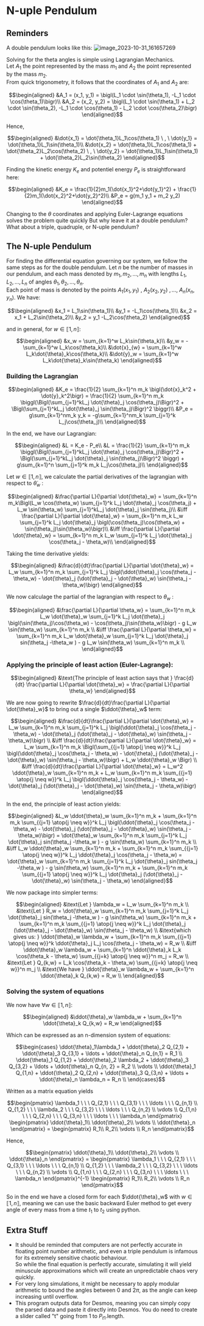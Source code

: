 # N-uple Pendulum

## Reminders
A double pendulum looks like this:
![image_2023-10-31_161657269](https://github.com/Arurikku/SimpleLagrangianPendulum/assets/61802068/63ada122-09f3-4ca1-95e2-0e9b00247038)

Solving for the theta angles is simple using Lagrangian Mechanics.\
Let $A_1$ the point represented by the mass $m_1$ and $A_2$ the point represented by the mass $m_2$.\
From quick trigonometry, it follows that the coordinates of $A_1$ and $A_2$ are:
```math
\begin{aligned}
&A_1 = (x_1, y_1) = \bigl(L_1 \cdot \sin(\theta_1), -L_1 \cdot \cos(\theta_1)\bigr)\\
&A_2 = (x_2, y_2) = \bigl(L_1 \cdot \sin(\theta_1) + L_2 \cdot \sin(\theta_2), -L_1 \cdot \cos(\theta_1) - L_2 \cdot \cos(\theta_2)\bigr)
\end{aligned}
```
Hence,
```math
\begin{aligned}
&\dot{x_1} = \dot{\theta_1}L_1\cos(\theta_1) \ , \ \dot{y_1} = \dot{\theta_1}L_1\sin(\theta_1)\\
&\dot{x_2} = \dot{\theta_1}L_1\cos(\theta_1) + \dot{\theta_2}L_2\cos(\theta_2) \ , \ \dot{y_2} = \dot{\theta_1}L_1\sin(\theta_1) + \dot{\theta_2}L_2\sin(\theta_2)
\end{aligned}
```

Finding the kinetic energy $K_e$ and potentiel energy $P_e$ is straightforward here:
```math
\begin{aligned}
&K_e = \frac{1}{2}m_1(\dot{x_1}^2+\dot{y_1}^2) + \frac{1}{2}m_1(\dot{x_2}^2+\dot{y_2}^2)\\
&P_e = g(m_1 y_1 + m_2 y_2)
\end{aligned}
```
Changing to the $\theta$ coordinates and applying Euler-Lagrange equations solves the problem quite quickly
But why leave it at a double pendulum? What about a triple, quadruple, or N-uple pendulum?

## The N-uple Pendulum
For finding the differential equation governing our system, we follow the same steps as for the double pendulum.
Let $n$ be the number of masses in our pendulum, and each mass denoted by $m_1, m_2, \ldots , m_n$ with lengths $L_1, L_2, \ldots , L_n$ of angles $\theta_1, \theta_2, \ldots , \theta_n$.\
Each point of mass is denoted by the points $A_1(x_1, y_1) \ , \ A_2(x_2, y_2) \ , \ldots , \ A_n(x_n, y_n)$.
We have:
```math
\begin{aligned}
&x_1 = L_1\sin(\theta_1)\\
&y_1 = -L_1\cos(\theta_1)\\
&x_2 = x_1 + L_2\sin(\theta_2)\\
&y_2 = y_1 -L_2\cos(\theta_2)
\end{aligned}
```
and in general, for $w \in ⟦1, n⟧$:
```math
\begin{aligned}
&x_w = \sum_{k=1}^w L_k\sin(\theta_k)\\
&y_w = -\sum_{k=1}^w L_k\cos(\theta_k)\\
&\dot{x}_{w} = \sum_{k=1}^w L_k\dot{\theta}_k\cos(\theta_k)\\
&\dot{y}_w = \sum_{k=1}^w L_k\dot{\theta}_k\sin(\theta_k)
\end{aligned}
```

### Building the Lagrangian
```math
\begin{aligned}
&K_e = \frac{1}{2} \sum_{k=1}^n m_k \bigl(\dot{x}_k^2 + \dot{y}_k^2\bigr) = \frac{1}{2} \sum_{k=1}^n m_k \biggl(\Bigl(\sum_{j=1}^kL_j \dot{\theta}_j \cos(\theta_j)\Bigr)^2 + \Bigl(\sum_{j=1}^kL_j \dot{\theta}_j \sin(\theta_j)\Bigr)^2 \biggr)\\
&P_e = g\sum_{k=1}^nm_k y_k = -g\sum_{k=1}^nm_k \sum_{j=1}^k L_j\cos(\theta_j)\\
\end{aligned}
```
In the end, we have our Lagrangian:
```math
\begin{aligned}
&L = K_e - P_e\\
&L = \frac{1}{2} \sum_{k=1}^n m_k \biggl(\Bigl(\sum_{j=1}^kL_j \dot{\theta}_j \cos(\theta_j)\Bigr)^2 + \Bigl(\sum_{j=1}^kL_j \dot{\theta}_j \sin(\theta_j)\Bigr)^2 \biggr) + g\sum_{k=1}^n \sum_{j=1}^k m_k L_j\cos(\theta_j)\\
\end{aligned}
```
Let $w \in ⟦1, n⟧$, we calculate the partial derivatives of the lagrangian with respect to $\dot{\theta}_w$ :
```math
\begin{aligned}
&\frac{\partial L}{\partial \dot{\theta}_w} = \sum_{k=1}^n m_k\Bigl(L_w \cos(\theta_w) \sum_{j=1}^k L_j \dot{\theta}_j \cos(\theta_j) + L_w \sin(\theta_w) \sum_{j=1}^kL_j \dot{\theta}_j \sin(\theta_j)\\
&\iff \frac{\partial L}{\partial \dot{\theta}_w} = \sum_{k=1}^n m_k L_w \sum_{j=1}^k L_j \dot{\theta}_j \bigl(\cos(\theta_j)\cos(\theta_w) + \sin(\theta_j)\sin(\theta_w)\bigr)\\
&\iff \frac{\partial L}{\partial \dot{\theta}_w} = \sum_{k=1}^n m_k L_w \sum_{j=1}^k L_j \dot{\theta}_j \cos(\theta_j - \theta_w)\\
\end{aligned}
```
Taking the time derivative yields:
```math
\begin{aligned}
&\frac{d}{dt}\frac{\partial L}{\partial \dot{\theta}_w} = L_w \sum_{k=1}^n m_k \sum_{j=1}^k L_j \bigl(\ddot{\theta}_j \cos(\theta_j - \theta_w) - \dot{\theta}_j (\dot{\theta}_j - \dot{\theta}_w) \sin(\theta_j - \theta_w)\bigr)
\end{aligned}
```
We now calculage the partial of the lagrangian with respect to $\theta_w$ :
```math
\begin{aligned}
&\frac{\partial L}{\partial \theta_w} = \sum_{k=1}^n m_k L_w \dot{\theta}_w \sum_{j=1}^k L_j \dot{\theta}_j \bigl(\sin(\theta_j)\cos(\theta_w) - \cos(\theta_j)\sin(\theta_w)\bigr) - g L_w \sin(\theta_w) \sum_{k=1}^n m_k \\
&\iff \frac{\partial L}{\partial \theta_w} = \sum_{k=1}^n m_k L_w \dot{\theta}_w \sum_{j=1}^k L_j \dot{\theta}_j sin(\theta_j -\theta_w ) - g L_w \sin(\theta_w) \sum_{k=1}^n m_k \\
\end{aligned}
```
### Applying the principle of least action (Euler-Lagrange):
```math
\begin{aligned}
&\text{The principle of least action says that } \frac{d}{dt} \frac{\partial L}{\partial \dot{\theta}_w} = \frac{\partial L}{\partial \theta_w}
\end{aligned}
```
We are now going to rewrite $\frac{d}{dt}\frac{\partial L}{\partial \dot{\theta}_w}$ to bring out a single $\ddot{\theta}_w$ term:
```math
\begin{aligned}
&\frac{d}{dt}\frac{\partial L}{\partial \dot{\theta}_w} = L_w \sum_{k=1}^n m_k \sum_{j=1}^k L_j \bigl(\ddot{\theta}_j \cos(\theta_j - \theta_w) - \dot{\theta}_j (\dot{\theta}_j - \dot{\theta}_w) \sin(\theta_j - \theta_w)\bigr) \\
&\iff \frac{d}{dt}\frac{\partial L}{\partial \dot{\theta}_w} = L_w \sum_{k=1}^n m_k \Bigl(\sum_{{j=1} \atop{j \neq w}}^k L_j \bigl(\ddot{\theta}_j \cos(\theta_j - \theta_w) - \dot{\theta}_j (\dot{\theta}_j - \dot{\theta}_w) \sin(\theta_j - \theta_w)\bigr) + L_w \ddot{\theta}_w \Bigr) \\
&\iff \frac{d}{dt}\frac{\partial L}{\partial \dot{\theta}_w} = L_w^2 \ddot{\theta}_w \sum_{k=1}^n m_k + L_w \sum_{k=1}^n m_k \sum_{{j=1} \atop{j \neq w}}^k L_j \bigl(\ddot{\theta}_j \cos(\theta_j - \theta_w) - \dot{\theta}_j (\dot{\theta}_j - \dot{\theta}_w) \sin(\theta_j - \theta_w)\bigr)
\end{aligned}
```
In the end, the principle of least action yields:
```math
\begin{aligned}
&L_w \ddot{\theta}_w \sum_{k=1}^n m_k + \sum_{k=1}^n m_k \sum_{{j=1} \atop{j \neq w}}^k L_j \bigl(\ddot{\theta}_j \cos(\theta_j - \theta_w) - \dot{\theta}_j (\dot{\theta}_j - \dot{\theta}_w) \sin(\theta_j - \theta_w)\bigr) = \dot{\theta}_w \sum_{k=1}^n m_k \sum_{j=1}^k L_j \dot{\theta}_j sin(\theta_j -\theta_w ) - g \sin(\theta_w) \sum_{k=1}^n m_k \\
&\iff L_w \ddot{\theta}_w \sum_{k=1}^n m_k + \sum_{k=1}^n m_k \sum_{{j=1} \atop{j \neq w}}^k L_j \ddot{\theta}_j \cos(\theta_j - \theta_w) = \dot{\theta}_w \sum_{k=1}^n m_k \sum_{j=1}^k L_j \dot{\theta}_j sin(\theta_j -\theta_w ) - g \sin(\theta_w) \sum_{k=1}^n m_k + \sum_{k=1}^n m_k \sum_{{j=1} \atop{j \neq w}}^k L_j \dot{\theta}_j (\dot{\theta}_j - \dot{\theta}_w) \sin(\theta_j - \theta_w)
\end{aligned}
```
We now package into simpler terms:
```math
\begin{aligned}
&\text{Let } \lambda_w = L_w \sum_{k=1}^n m_k \\
&\text{Let } R_w = \dot{\theta}_w \sum_{k=1}^n m_k \sum_{j=1}^k L_j \dot{\theta}_j sin(\theta_j -\theta_w ) - g \sin(\theta_w) \sum_{k=1}^n m_k + \sum_{k=1}^n m_k \sum_{{j=1} \atop{j \neq w}}^k L_j \dot{\theta}_j (\dot{\theta}_j - \dot{\theta}_w) \sin(\theta_j - \theta_w) \\
&\text{which gives us: } \ddot{\theta}_w \lambda_w + \sum_{k=1}^n m_k \sum_{{j=1} \atop{j \neq w}}^k \ddot{\theta}_j L_j \cos(\theta_j - \theta_w) = R_w \\
&\iff \ddot{\theta}_w \lambda_w + \sum_{k=1}^n \ddot{\theta}_k L_k \cos(\theta_k - \theta_w)  \sum_{{j=k} \atop{j \neq w}}^n m_j  = R_w \\
&\text{Let } Q_{k,w} = L_k \cos(\theta_k - \theta_w)  \sum_{{j=k} \atop{j \neq w}}^n m_j \\
&\text{We have } \ddot{\theta}_w \lambda_w + \sum_{k=1}^n \ddot{\theta}_k Q_{k,w}  = R_w \\
\end{aligned}
```
### Solving the system of equations
We now have $\forall w \in ⟦1, n⟧$:
```math
\begin{aligned}
&\ddot{\theta}_w \lambda_w + \sum_{k=1}^n \ddot{\theta}_k Q_{k,w}  = R_w
\end{aligned}
```
Which can be expressed as an n-dimension system of equations:
```math
\begin{cases}
\ddot{\theta}_1\lambda_1 + \ddot{\theta}_2 Q_{2,1} + \ddot{\theta}_3 Q_{3,1} + \ldots + \ddot{\theta}_n Q_{n,1}  = R_1 \\
\ddot{\theta}_1 Q_{1,2} + \ddot{\theta}_2 \lambda_2 + \ddot{\theta}_3 Q_{3,2} + \ldots + \ddot{\theta}_n Q_{n, 2}  = R_2 \\
\vdots \\
\ddot{\theta}_1 Q_{1,n} + \ddot{\theta}_2 Q_{2,n} + \ddot{\theta}_3 Q_{3,n} + \ldots + \ddot{\theta}_n \lambda_n  = R_n \\
\end{cases}
```
Written as a matrix equation yields
```math
\begin{pmatrix}
\lambda_1 \ \ \ Q_{2,1} \ \ \ Q_{3,1} \ \ \ \ldots  \ \ \ Q_{n,1} \\
Q_{1,2} \ \ \ \lambda_2 \ \ \ Q_{3,2} \ \ \ \ldots  \ \ \ Q_{n,2} \\
\vdots \\
Q_{1,n} \ \ \ Q_{2,n} \ \ \ Q_{3,n} \ \ \ \ldots  \ \ \ \lambda_n
\end{pmatrix}
\begin{pmatrix}
\ddot{\theta}_1\\
\ddot{\theta}_2\\
\vdots \\
\ddot{\theta}_n
\end{pmatrix}
=
\begin{pmatrix}
R_1\\
R_2\\
\vdots \\
R_n
\end{pmatrix}
```
Hence, 
```math
\begin{pmatrix}
\ddot{\theta}_1\\
\ddot{\theta}_2\\
\vdots \\
\ddot{\theta}_n
\end{pmatrix}
=
\begin{pmatrix}
\lambda_1 \ \ \ Q_{2,1} \ \ \ Q_{3,1} \ \ \ \ldots  \ \ \ Q_{n,1} \\
Q_{1,2} \ \ \ \lambda_2 \ \ \ Q_{3,2} \ \ \ \ldots  \ \ \ Q_{n,2} \\
\vdots \\
Q_{1,n} \ \ \ Q_{2,n} \ \ \ Q_{3,n} \ \ \ \ldots  \ \ \ \lambda_n
\end{pmatrix}^{-1}
\begin{pmatrix}
R_1\\
R_2\\
\vdots \\
R_n
\end{pmatrix}
```
So in the end we have a closed form for each $\ddot{\theta}_w$ with $w \in ⟦1, n⟧$, meaning we can use the basic backward Euler method to get every angle of every mass from a time $t_1$ to $t_2$ using python.

## Extra Stuff
- It should be reminded that computers are not perfectly accurate in floating point number arithmetic, and even a triple pendulum is infamous for its extremely sensitive chaotic behaviour.\
So while the final equation is perfectly accurate, simulating it will yield minuscule approximations which will create an unpredictable chaos very quickly.
- For very long simulations, it might be necessary to apply modular arithmetic to bound the angles between $0$ and $2\pi$, as the angle can keep increasing until overflow.
- This program outputs data for Desmos, meaning you can simply copy the parsed data and paste it directly into Desmos. You do need to create a slider called "t" going from 1 to $P_{t1}$.length.
